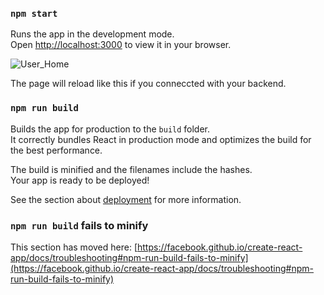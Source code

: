 ### `npm start`

Runs the app in the development mode.\
Open [http://localhost:3000](http://localhost:3000) to view it in your browser.

![User_Home](https://github.com/itsVir/Foodify/assets/98551867/78e0ec64-f830-42bd-9fac-010e65f0e8ef)

The page will reload like this if you conneccted with your backend.

### `npm run build`

Builds the app for production to the `build` folder.\
It correctly bundles React in production mode and optimizes the build for the best performance.

The build is minified and the filenames include the hashes.\
Your app is ready to be deployed!

See the section about [deployment](https://facebook.github.io/create-react-app/docs/deployment) for more information.

### `npm run build` fails to minify

This section has moved here: [https://facebook.github.io/create-react-app/docs/troubleshooting#npm-run-build-fails-to-minify](https://facebook.github.io/create-react-app/docs/troubleshooting#npm-run-build-fails-to-minify)
